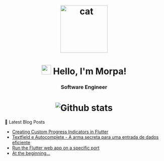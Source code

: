 
<h1 align="center">
  <img src="https://media.giphy.com/media/xFkgeu7dhfgqqxJqmj/giphy.gif" alt="cat" width="150px" />
</h1>
</h1>

<h1 align="center">
  <img src="https://media.giphy.com/media/hvRJCLFzcasrR4ia7z/giphy.gif" width="30px"> Hello, I'm Morpa!
</h1>

<h3 align="center">Software Engineer</h3>

<h1 align="center">
 <img
      align="center"
        src="https://github-readme-stats.vercel.app/api/top-langs/?username=Morpa&theme=dark&hide_border=false&include_all_commits=true&count_private=true&layout=compact"
        alt="Github stats"
      />
</h1>

📕  Latest Blog Posts
<!-- BLOG-POST-LIST:START -->
- [Creating Custom Progress Indicators in Flutter](https://morpa.netlify.app/blog/progress-indicators/)
- [Textfield e Autocomplete - A arma secre­ta para uma entrada de dados eficiente](https://morpa.netlify.app/blog/textfield-autocomplete/)
- [Run the Flutter web app on a specific port](https://morpa.netlify.app/blog/run-flutter-web-specific-port/)
- [At the beginning...](https://morpa.netlify.app/blog/at-the-beginning/)
<!-- BLOG-POST-LIST:END -->
